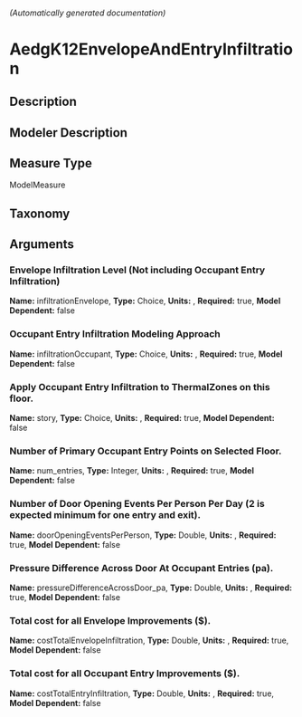 

###### (Automatically generated documentation)

# AedgK12EnvelopeAndEntryInfiltration

## Description


## Modeler Description


## Measure Type
ModelMeasure

## Taxonomy


## Arguments


### Envelope Infiltration Level (Not including Occupant Entry Infiltration)

**Name:** infiltrationEnvelope,
**Type:** Choice,
**Units:** ,
**Required:** true,
**Model Dependent:** false

### Occupant Entry Infiltration Modeling Approach

**Name:** infiltrationOccupant,
**Type:** Choice,
**Units:** ,
**Required:** true,
**Model Dependent:** false

### Apply Occupant Entry Infiltration to ThermalZones on this floor.

**Name:** story,
**Type:** Choice,
**Units:** ,
**Required:** true,
**Model Dependent:** false

### Number of Primary Occupant Entry Points on Selected Floor.

**Name:** num_entries,
**Type:** Integer,
**Units:** ,
**Required:** true,
**Model Dependent:** false

### Number of Door Opening Events Per Person Per Day (2 is expected minimum for one entry and exit).

**Name:** doorOpeningEventsPerPerson,
**Type:** Double,
**Units:** ,
**Required:** true,
**Model Dependent:** false

### Pressure Difference Across Door At Occupant Entries (pa).

**Name:** pressureDifferenceAcrossDoor_pa,
**Type:** Double,
**Units:** ,
**Required:** true,
**Model Dependent:** false

### Total cost for all Envelope Improvements ($).

**Name:** costTotalEnvelopeInfiltration,
**Type:** Double,
**Units:** ,
**Required:** true,
**Model Dependent:** false

### Total cost for all Occupant Entry Improvements ($).

**Name:** costTotalEntryInfiltration,
**Type:** Double,
**Units:** ,
**Required:** true,
**Model Dependent:** false




